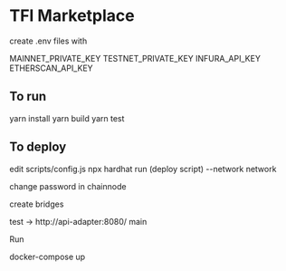 # TFI Marketplace

create .env files with

MAINNET_PRIVATE_KEY
TESTNET_PRIVATE_KEY
INFURA_API_KEY
ETHERSCAN_API_KEY



To run
------
yarn install
yarn build
yarn test


To deploy
---------

edit scripts/config.js
npx hardhat run (deploy script) --network network

change password in chainnode

create bridges

test -> http://api-adapter:8080/
main

Run

docker-compose up
